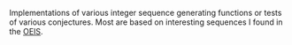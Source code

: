 Implementations of various integer sequence generating functions or tests of various conjectures. Most are based on interesting sequences I found in the [OEIS](https://oeis.org/).